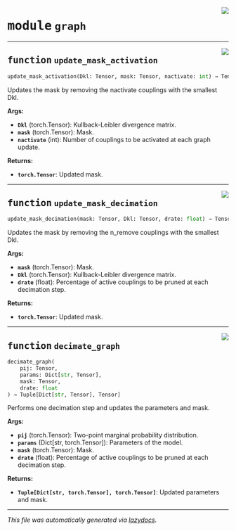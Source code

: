 <!-- markdownlint-disable -->

<a href="https://github.com/spqb/adabmDCApy/adabmDCA/graph.py#L0"><img align="right" style="float:right;" src="https://img.shields.io/badge/-source-cccccc?style=flat-square"></a>

# <kbd>module</kbd> `graph`





---

<a href="https://github.com/spqb/adabmDCApy/adabmDCA/graph.py#L28"><img align="right" style="float:right;" src="https://img.shields.io/badge/-source-cccccc?style=flat-square"></a>

## <kbd>function</kbd> `update_mask_activation`

```python
update_mask_activation(Dkl: Tensor, mask: Tensor, nactivate: int) → Tensor
```

Updates the mask by removing the nactivate couplings with the smallest Dkl. 



**Args:**
 
 - <b>`Dkl`</b> (torch.Tensor):  Kullback-Leibler divergence matrix. 
 - <b>`mask`</b> (torch.Tensor):  Mask. 
 - <b>`nactivate`</b> (int):  Number of couplings to be activated at each graph update. 



**Returns:**
 
 - <b>`torch.Tensor`</b>:  Updated mask. 


---

<a href="https://github.com/spqb/adabmDCApy/adabmDCA/graph.py#L124"><img align="right" style="float:right;" src="https://img.shields.io/badge/-source-cccccc?style=flat-square"></a>

## <kbd>function</kbd> `update_mask_decimation`

```python
update_mask_decimation(mask: Tensor, Dkl: Tensor, drate: float) → Tensor
```

Updates the mask by removing the n_remove couplings with the smallest Dkl. 



**Args:**
 
 - <b>`mask`</b> (torch.Tensor):  Mask. 
 - <b>`Dkl`</b> (torch.Tensor):  Kullback-Leibler divergence matrix. 
 - <b>`drate`</b> (float):  Percentage of active couplings to be pruned at each decimation step. 



**Returns:**
 
 - <b>`torch.Tensor`</b>:  Updated mask. 


---

<a href="https://github.com/spqb/adabmDCApy/adabmDCA/graph.py#L149"><img align="right" style="float:right;" src="https://img.shields.io/badge/-source-cccccc?style=flat-square"></a>

## <kbd>function</kbd> `decimate_graph`

```python
decimate_graph(
    pij: Tensor,
    params: Dict[str, Tensor],
    mask: Tensor,
    drate: float
) → Tuple[Dict[str, Tensor], Tensor]
```

Performs one decimation step and updates the parameters and mask. 



**Args:**
 
 - <b>`pij`</b> (torch.Tensor):  Two-point marginal probability distribution. 
 - <b>`params`</b> (Dict[str, torch.Tensor]):  Parameters of the model. 
 - <b>`mask`</b> (torch.Tensor):  Mask. 
 - <b>`drate`</b> (float):  Percentage of active couplings to be pruned at each decimation step. 



**Returns:**
 
 - <b>`Tuple[Dict[str, torch.Tensor], torch.Tensor]`</b>:  Updated parameters and mask. 




---

_This file was automatically generated via [lazydocs](https://github.com/ml-tooling/lazydocs)._
